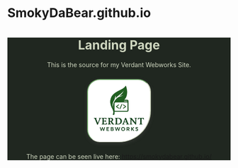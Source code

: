 # SmokyDaBear.github.io

<div style="color: rgb(206, 214, 191); background-color: rgba(32, 39, 32, 1); text-align: center;">
  <h1>Landing Page</h1>
  
  This is the source for my Verdant Webworks Site. <img src="./assets/verdantwebworkslogo.png" style="
    margin: 24px auto; 
    display: block;
    width: 140px;
    height: 140px;
    background-color: rgba(221, 230, 204, 0.596);
    border-radius: 20% 20% 50% 20%;
    border-left: 2px solid rgb(111, 167, 104);
    border-top: 2px solid rgb(111, 167, 104);
    border-right: 2px solid rgb(206, 214, 191); 
    border-bottom: 1px solid rgb(206, 214, 191);
    box-shadow: 0 3px 8px rgba(92, 89, 89, 0.32);" 
    alt="Description" width="200" height="200">
  
  The page can be seen live here: <https://smokydabear.github.io/>
  
</div>
